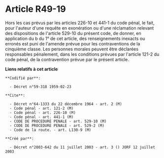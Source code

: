 # Article R49-19

Hors les cas prévus par les articles 226-10 et 441-1 du code pénal, le fait, pour l'auteur d'une requête en exonération ou
d'une réclamation relevant des dispositions de l'article 529-10 du présent code, de donner, en application du b du 1° de cet
article, des renseignements inexacts ou erronés est puni de l'amende prévue pour les contraventions de la cinquième classe.
Les personnes morales peuvent être déclarées responsables pénalement, dans les conditions prévues par l'article 121-2 du code
pénal, de la contravention prévue par le présent article.

**Liens relatifs à cet article**

	**Codifié par**:

	  - Décret n°59-318 1959-02-23

	**Cite**:

	  - Décret n°64-1333 du 22 décembre 1964 - art. 2 (M)
	  - Code pénal - art. 121-2 (M)
	  - Code pénal - art. 226-10 (M)
	  - Code pénal - art. 441-1 (M)
	  - CODE DE PROCEDURE PENALE - art. 529-10 (M)
	  - CODE DE PROCEDURE PENALE - art. 529-2 (M)
	  - Code de la route. - art. L130-9 (M)

	**Créé par**:

	  - Décret n°2003-642 du 11 juillet 2003 - art. 3 () JORF 12 juillet 2003

